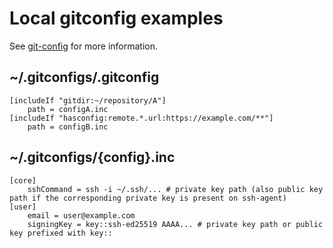 # Local gitconfig examples

See [git-config](https://git-scm.com/docs/git-config#_conditional_includes) for more information.

## ~/.gitconfigs/.gitconfig
```gitconfig
[includeIf "gitdir:~/repository/A"]
    path = configA.inc
[includeIf "hasconfig:remote.*.url:https://example.com/**"]
    path = configB.inc
```

## ~/.gitconfigs/{config}.inc
```gitconfig
[core]
	sshCommand = ssh -i ~/.ssh/... # private key path (also public key path if the corresponding private key is present on ssh-agent)
[user]
	email = user@example.com
	signingKey = key::ssh-ed25519 AAAA... # private key path or public key prefixed with key::
```
